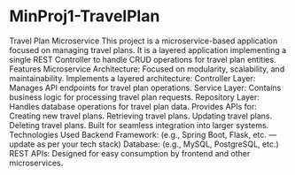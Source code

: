 # MinProj1-TravelPlan
Travel Plan Microservice  This project is a microservice-based application focused on managing travel plans. It is a layered application implementing a single REST Controller to handle CRUD operations for travel plan entities.
Features
Microservice Architecture: Focused on modularity, scalability, and maintainability.
Implements a layered architecture:
Controller Layer: Manages API endpoints for travel plan operations.
Service Layer: Contains business logic for processing travel plan requests.
Repository Layer: Handles database operations for travel plan data.
Provides APIs for:
Creating new travel plans.
Retrieving travel plans.
Updating travel plans.
Deleting travel plans.
Built for seamless integration into larger systems.
Technologies Used
Backend Framework: (e.g., Spring Boot, Flask, etc. — update as per your tech stack)
Database: (e.g., MySQL, PostgreSQL, etc.)
REST APIs: Designed for easy consumption by frontend and other microservices.
